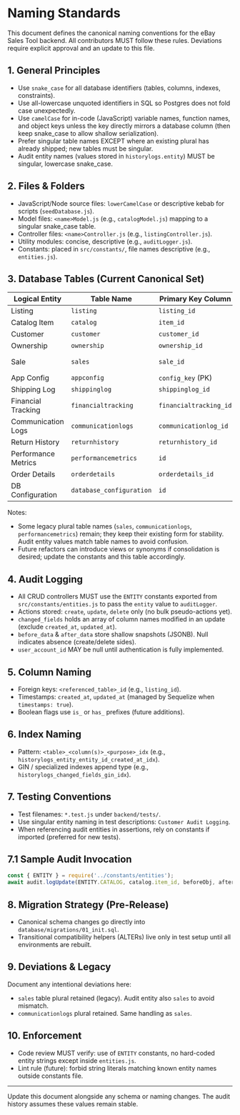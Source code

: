 # Naming Standards

This document defines the canonical naming conventions for the eBay Sales Tool backend.
All contributors MUST follow these rules. Deviations require explicit approval and an
update to this file.

## 1. General Principles
- Use `snake_case` for all database identifiers (tables, columns, indexes, constraints).
- Use all-lowercase unquoted identifiers in SQL so Postgres does not fold case unexpectedly.
- Use `camelCase` for in-code (JavaScript) variable names, function names, and object keys unless the
  key directly mirrors a database column (then keep snake_case to allow shallow serialization).
- Prefer singular table names EXCEPT where an existing plural has already shipped; new tables must be singular.
- Audit entity names (values stored in `historylogs.entity`) MUST be singular, lowercase snake_case.

## 2. Files & Folders
- JavaScript/Node source files: `lowerCamelCase` or descriptive kebab for scripts (`seedDatabase.js`).
- Model files: `<name>Model.js` (e.g., `catalogModel.js`) mapping to a singular snake_case table.
- Controller files: `<name>Controller.js` (e.g., `listingController.js`).
- Utility modules: concise, descriptive (e.g., `auditLogger.js`).
- Constants: placed in `src/constants/`, file names descriptive (e.g., `entities.js`).

## 3. Database Tables (Current Canonical Set)
| Logical Entity          | Table Name           | Primary Key Column             | Audit Entity Constant            |
|-------------------------|----------------------|--------------------------------|----------------------------------|
| Listing                 | `listing`            | `listing_id`                   | `listing`                        |
| Catalog Item            | `catalog`            | `item_id`                      | `catalog`                        |
| Customer                | `customer`           | `customer_id`                  | `customer`                       |
| Ownership               | `ownership`          | `ownership_id`                 | `ownership`                      |
| Sale                    | `sales`              | `sale_id`                      | `sales` (legacy plural table)    |
| App Config              | `appconfig`          | `config_key` (PK)              | `appconfig`                      |
| Shipping Log            | `shippinglog`        | `shippinglog_id`               | `shippinglog`                    |
| Financial Tracking      | `financialtracking`  | `financialtracking_id`         | `financialtracking`              |
| Communication Logs      | `communicationlogs`  | `communicationlog_id`          | `communicationlogs` (plural)     |
| Return History          | `returnhistory`      | `returnhistory_id`             | `returnhistory`                  |
| Performance Metrics     | `performancemetrics` | `id`                           | `performancemetrics`             |
| Order Details           | `orderdetails`       | `orderdetails_id`              | `orderdetails`                   |
| DB Configuration        | `database_configuration` | `id`                        | `database_configuration`         |

Notes:
- Some legacy plural table names (`sales`, `communicationlogs`, `performancemetrics`) remain; they keep their existing form for stability. Audit entity values match table names to avoid confusion.
- Future refactors can introduce views or synonyms if consolidation is desired; update the constants and this table accordingly.

## 4. Audit Logging
- All CRUD controllers MUST use the `ENTITY` constants exported from `src/constants/entities.js` to pass the `entity` value to `auditLogger`.
- Actions stored: `create`, `update`, `delete` only (no bulk pseudo-actions yet).
- `changed_fields` holds an array of column names modified in an update (exclude `created_at`, `updated_at`).
- `before_data` & `after_data` store shallow snapshots (JSONB). Null indicates absence (create/delete sides).
- `user_account_id` MAY be null until authentication is fully implemented.

## 5. Column Naming
- Foreign keys: `<referenced_table>_id` (e.g., `listing_id`).
- Timestamps: `created_at`, `updated_at` (managed by Sequelize when `timestamps: true`).
- Boolean flags use `is_` or `has_` prefixes (future additions).

## 6. Index Naming
- Pattern: `<table>_<column(s)>_<purpose>_idx` (e.g., `historylogs_entity_entity_id_created_at_idx`).
- GIN / specialized indexes append type (e.g., `historylogs_changed_fields_gin_idx`).

## 7. Testing Conventions
- Test filenames: `*.test.js` under `backend/tests/`.
- Use singular entity naming in test descriptions: `Customer Audit Logging`.
- When referencing audit entities in assertions, rely on constants if imported (preferred for new tests).

## 7.1 Sample Audit Invocation
```js
const { ENTITY } = require('../constants/entities');
await audit.logUpdate(ENTITY.CATALOG, catalog.item_id, beforeObj, afterObj, req.user_account_id);
```

## 8. Migration Strategy (Pre-Release)
- Canonical schema changes go directly into `database/migrations/01_init.sql`.
- Transitional compatibility helpers (ALTERs) live only in test setup until all environments are rebuilt.

## 9. Deviations & Legacy
Document any intentional deviations here:
- `sales` table plural retained (legacy). Audit entity also `sales` to avoid mismatch.
- `communicationlogs` plural retained. Same handling as `sales`.

## 10. Enforcement
- Code review MUST verify: use of `ENTITY` constants, no hard-coded entity strings except inside `entities.js`.
- Lint rule (future): forbid string literals matching known entity names outside constants file.

---
Update this document alongside any schema or naming changes. The audit history assumes these values remain stable.
